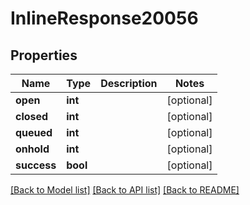 # InlineResponse20056

## Properties
Name | Type | Description | Notes
------------ | ------------- | ------------- | -------------
**open** | **int** |  | [optional] 
**closed** | **int** |  | [optional] 
**queued** | **int** |  | [optional] 
**onhold** | **int** |  | [optional] 
**success** | **bool** |  | [optional] 

[[Back to Model list]](../../README.md#documentation-for-models) [[Back to API list]](../../README.md#documentation-for-api-endpoints) [[Back to README]](../../README.md)

